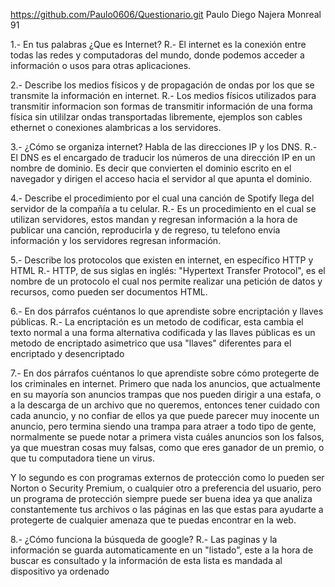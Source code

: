 https://github.com/Paulo0606/Questionario.git
Paulo Diego Najera Monreal 91

1.- En tus palabras ¿Que es Internet?
R.- El internet es la conexión entre todas las redes y computadoras del mundo, donde podemos acceder a información o usos para otras aplicaciones.

2.- Describe los medios físicos y de propagación de ondas por los que se transmite la información en internet.
R.- Los medios físicos utilizados para transmitir informacion son formas de transmitir información de una forma física sin utililzar
    ondas transportadas libremente, ejemplos son cables ethernet o conexiones alambricas a los servidores.

3.- ¿Cómo se organiza internet? Habla de las direcciones IP y los DNS.
R.- El DNS es el encargado de traducir los números de una dirección IP en un nombre de dominio. Es decir que convierten el dominio escrito en el navegador y dirigen el acceso hacia el servidor al que apunta el dominio.

4.- Describe el procedimiento por el cual una canción de Spotify llega del servidor de la compañía a tu celular.
R.- Es un procedimiento en el cual se utilizan servidores, estos mandan y regresan información a la hora de publicar una canción,
    reproducirla y de regreso, tu telefono envia información y los servidores regresan información.

5.- Describe los protocolos que existen en internet, en específico HTTP y HTML
R.- HTTP, de sus siglas en inglés: "Hypertext Transfer Protocol", es el nombre de un protocolo el cual nos permite realizar una petición de datos y recursos, como pueden ser documentos HTML.

6.- En dos párrafos cuéntanos lo que aprendiste sobre encriptación y llaves públicas.
R.- La encriptación es un metodo de codificar, esta cambia el texto normal a una forma alternativa codificada y las llaves públicas
    es un metodo de encriptado asimetrico que usa "llaves" diferentes para el encriptado y desencriptado

7.- En dos párrafos cuéntanos lo que aprendiste sobre cómo protegerte de los criminales en internet.
Primero que nada los anuncios, que actualmente en su mayoría son anuncios trampas que nos pueden dirigir a una estafa, o a la descarga de un archivo que no queremos, 
entonces tener cuidado con cada anuncio, y no confiar de ellos ya que puede parecer muy inocente un anuncio, pero termina siendo una trampa para atraer a todo tipo de gente, 
normalmente se puede notar a primera vista cuáles anuncios son los falsos, ya que muestran cosas muy falsas, como que eres ganador de un premio, o que tu computadora tiene un virus.

Y lo segundo es con programas externos de protección como lo pueden ser Norton o Security Premium, 
o cualquier otro a preferencia del usuario, pero un programa de protección siempre puede ser buena idea ya que analiza constantemente tus archivos o las páginas en las que estas para ayudarte a 
protegerte de cualquier amenaza que te puedas encontrar en la web.


8.- ¿Cómo funciona la búsqueda de google?
R.- Las paginas y la información se guarda automaticamente en un "listado", este a la hora de buscar es consultado y la información
    de esta lista es mandada al dispositivo ya ordenado